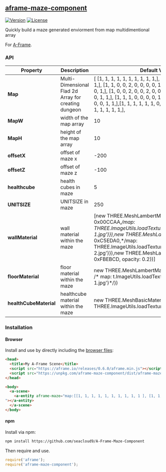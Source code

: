 ## [aframe-maze-component](http://http://seacloud9.github.io/aframe-maze-component/)

[![Version](http://img.shields.io/npm/v/aframe-maze-component.svg?style=flat-square)](https://npmjs.org/package/aframe-maze-component)
[![License](http://img.shields.io/npm/l/aframe-maze-component.svg?style=flat-square)](https://npmjs.org/package/aframe-maze-component)

Quickly build a maze generated enviorment from map multidimentional array

For [A-Frame](https://aframe.io).

### API

| Property | Description | Default Value |
| -------- | ----------- | ------------- |
|**Map**   | Multi-Dimensional Flad 2d Array for creating dungeon |      [ [1, 1, 1, 1, 1, 1, 1, 1, 1, 1,],  [1, 1, 0, 0, 0, 0, 0, 1, 1, 1,], [1, 1, 0, 0, 2, 0, 0, 0, 0, 1,], [1, 0, 0, 0, 0, 2, 0, 0, 0, 1,], [1, 0, 0, 2, 0, 0, 2, 0, 0, 1,], [1, 0, 0, 0, 2, 0, 0, 0, 1, 1,], [1, 1, 1, 0, 0, 0, 0, 1, 1, 1,], [1, 1, 1, 0, 0, 1, 0, 0, 1, 1,],[1, 1, 1, 1, 1, 1, 0, 0, 1, 1,], [1, 1, 1, 1, 1, 1, 1, 1, 1, 1,], 
| **MapW** | width of the map array | 10 |
| **MapH** | height of the map array | 10 |
| **offsetX** | offset of maze x | -200 |
| **offsetZ** | offset of maze z | -100 |
| **healthcube** | health cubes in maze | 5 |
| **UNITSIZE** | UNITSIZE in maze | 250 |
| **wallMaterial** | wall material within the maze | [new THREE.MeshLambertMaterial({/* color: 0x00CCAA,*/map: THREE.ImageUtils.loadTexture('images/wall-1.jpg')}),new THREE.MeshLambertMaterial({/* color: 0xC5EDA0,*/map: THREE.ImageUtils.loadTexture('images/wall-2.jpg')}),new THREE.MeshLambertMaterial({color: 0xFBEBCD, opacity: 0.2})]|
| **floorMaterial** | floor material within the maze | new THREE.MeshLambertMaterial({color: 0xEDCBA0 /* map: t.ImageUtils.loadTexture('images/floor-1.jpg')*/}) |
| **healthCubeMaterial** | healthcube material within the maze | new THREE.MeshBasicMaterial({map: THREE.ImageUtils.loadTexture('images/health.png')}) |


### Installation

#### Browser

Install and use by directly including the [browser files](dist):

```html
<head>
  <title>My A-Frame Scene</title>
  <script src="https://aframe.io/releases/0.6.0/aframe.min.js"></script>
  <script src="https://unpkg.com/aframe-maze-component/dist/aframe-maze-component.min.js"></script>
</head>

<body>
  <a-scene>
    <a-entity aframe-maze="map:[[1, 1, 1, 1, 1, 1, 1, 1, 1, 1 ], [1, 1, 0, 0, 0, 0, 0, 1, 1, 1 ], [1, 1, 0, 0, 2, 0, 0, 0, 0, 1 ], [1, 0, 0, 0, 0, 2, 0, 0, 0, 1 ], [1, 0, 0, 2, 0, 0, 2, 0, 0, 1 ], [1, 0, 0, 0, 2, 0, 0, 0, 1, 1 ], [1, 1, 1, 0, 0, 0, 0, 1, 1, 1 ], [1, 1, 1, 0, 0, 1, 0, 0, 1, 1 ], [1, 1, 1, 1, 1, 1, 0, 0, 1, 1 ], [1, 1, 1, 1, 1, 1, 1, 1, 1, 1 ]]
"></a-entity>
  </a-scene>
</body>
```

<!-- If component is accepted to the Registry, uncomment this. -->
<!--
Or with [angle](https://npmjs.com/package/angle/), you can install the proper
version of the component straight into your HTML file, respective to your
version of A-Frame:

```sh
angle install aframe-maze-component
```
-->

#### npm

Install via npm:

```bash
npm install https://github.com/seacloud9/A-Frame-Maze-Component
```

Then require and use.

```js
require('aframe');
require('aframe-maze-component');
```
